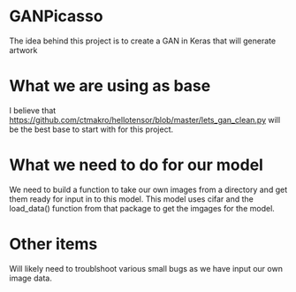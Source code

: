# GANPicasso
The idea behind this project is to create a GAN in Keras that will generate artwork

# What we are using as base
I believe that https://github.com/ctmakro/hellotensor/blob/master/lets_gan_clean.py will be the best base to start with for this project.

# What we need to do for our model
We need to build a function to take our own images from a directory and get them ready for input in to this model. This model uses cifar and the load_data() function from that package to get the imgages for the model. 

# Other items
Will likely need to troublshoot various small bugs as we have input our own image data.

